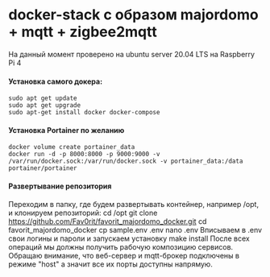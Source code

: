 # docker-stack с образом majordomo + mqtt + zigbee2mqtt
На данный момент проверено на ubuntu server 20.04 LTS на Raspberry Pi 4

#### Установка самого докера:
    sudo apt get update
    sudo apt get upgrade
    sudo apt-get install docker docker-compose

#### Установка Portainer по желанию
    docker volume create portainer_data
    docker run -d -p 8000:8000 -p 9000:9000 -v /var/run/docker.sock:/var/run/docker.sock -v portainer_data:/data portainer/portainer

#### Развертывание репозитория
Переходим в папку, где будем развертывать контейнер, например /opt, и клонируем репозиторий:
    cd /opt
    git clone https://github.com/Fav0rit/favorit_majordomo_docker.git
    cd favorit_majordomo_docker
    cp sample.env .env
    nano .env
Вписываем в .env свои логины и пароли и запускаем установку
    make install
После всех операций мы должны получить рабочую композицию сервисов.
Обращаю внимание, что веб-сервер и mqtt-брокер подключены в режиме "host" а значит все их порты доступны напрямую.
